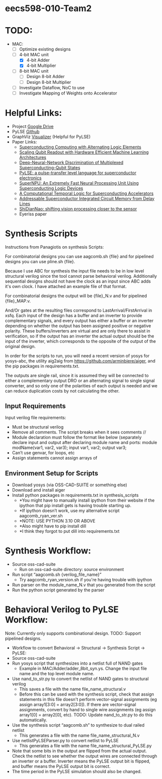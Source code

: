 # eecs598-010-Team2

# TODO:
- MAC:
  - [ ] Optimize existing designs
  - [ ] 4-bit MAC unit
    - [X] 4-bit Adder
    - [X] 4-bit Multiplier
  - [ ] 8-bit MAC unit
    - [ ] Design 8-bit Adder
    - [ ] Design 8-bit Multiplier
  - [ ] Investigate Dataflow, NoC to use
  - [ ] Investigate Mapping of Weights onto Accelerator

# Helpful Links:
- Project [Google Drive](https://drive.google.com/drive/u/1/folders/1lGD-EbEd5oGc7vOjrX4MHmwefSjBNjo0)
- PyLSE [Github](https://github.com/UCSBarchlab/PyLSE)
- GraphViz [Visualizer](https://dreampuf.github.io/GraphvizOnline/) (Helpful for PyLSE)
- Paper Links:
  - [Superconducting Computing with Alternating Logic Elements](https://ieeexplore.ieee.org/abstract/document/9499888)
  - [Scaling Qubit Readout with Hardware Efficient Machine Learning Architectures](https://arxiv.org/abs/2212.03895)
  - [Deep-Neural-Network Discrimination of Multiplexed Superconducting-Qubit States](https://arxiv.org/abs/2102.12481)
  - [PyLSE: a pulse-transfer level language for superconductor electronics](https://dl.acm.org/doi/abs/10.1145/3519939.3523438)
  - [SuperNPU: An Extremely Fast Neural Processing Unit Using Superconducting Logic Devices](https://ieeexplore.ieee.org/document/9251979)
  - [A Computational Temporal Logic for Superconducting Accelerators](https://dl.acm.org/doi/10.1145/3373376.3378517)
  - [Addressable Superconductor Integrated Circuit Memory from Delay Lines](https://arxiv.org/abs/2205.08016)
  - [ShiDianNao: shifting vision processing closer to the sensor](https://dl.acm.org/doi/10.1145/2749469.2750389)
  - Eyeriss paper

# Synthesis Scripts
Instructions from Panagiotis on synthesis Scripts:

For combinatorial designs you can use aagcomb.sh {file} and for pipelined designs you can use pline.sh {file}.

Because I use ABC for synthesis the input file needs to be in low level structural verilog since the tool cannot parse behavioral verilog. Additionally sequential designs should not have the clock as an input since ABC adds it's own clock. I have attached an example file of that format.

For combinatorial designs the output will be {file}_N.v and for pipelined {file}_MAP.v.

And/Or gates at the resulting files correspond to LastArrival/FirstArrival in xsfq. Each input of the design has a buffer and an inverter to provide complementary signals, and every output has either a buffer or an inverter depending on whether the output has been assigned positive or negative polarity. These buffers/inverters are virtual and are only there to assist in verification, so if the output has an inverter the actual output should be the input of the inverter, which corresponds to the opposite of the output of the original design.

In order for the scripts to run, you will need a recent version of yosys for yosys-abc, the utility aig2aig from https://github.com/arminbiere/aiger, and the pip packages in requirements.txt.

The outputs are single rail, since it is assumed they will be connected to either a complementary output DRO or an alternating signal to single signal converter, and so only one of the polarities of each output is needed and we can reduce duplication costs by not calculating the other.

## Input Requirements
Input verilog file requirements:
- Must be structural verilog
- Remove all comments. The script breaks when it sees comments //
- Module declaration must follow the format like below (separately declare input and output after declaring module name and ports:
    module modName(var1, var2, var3);
      input var1, var2;
      output var3;
- Can’t use genvar, for loops, etc
- Assign statements cannot assign arrays of 

## Environment Setup for Scripts
- Download yosys (via OSS-CAD-SUITE or something else)
- Download and install aiger
- Install python packages in requirements.txt in synthesis_scripts
  - *You might have to manually install ipython from their website if the ipython that pip install gets is having trouble starting up.
  - *If ipython doesn’t work, use my alternative script aagcomb_ryan_ver.sh
  - *NOTE: USE PYTHON 3.10 OR ABOVE
  - *Also might have to pip install dill
  - *I think they forgot to put dill into requirements.txt

# Synthesis Workflow:
- Source oss-cad-suite
  - Run on oss-cad-suite directory: source environment
- Run script “aagcomb.sh {verilog_file_name}”
  - Try aagcomb_ryan_version.sh if you're having trouble with ipython
- Run parser on the module_name_N.v that you generated from the script
- Run the python script generated by the parser

# Behavioral Verilog to PyLSE Workflow:
Note: Currently only supports combinational design. TODO: Support pipelined designs.
- Workflow to convert Behavioral -> Structural -> Synthesis Script -> PyLSE:
- Source oss-cad-suite
- Run yosys script that synthesizes into a netlist full of NAND gates
  - Example in MAC/Adder/adder_8bit_syn.ys. Change the input file name and the top level module name.
- Use nand_to_str.py to convert the netlist of NAND gates to structural verilog
  - This saves a file with the name file_name_structural.v
  - Before this can be used with the synthesis script, check that assign statements in this file doesn't perform vector-signal assignments (eg assign array1[3:0] = array2[3:0]). If there are vector-signal assignments, convert by hand to single wire assignments (eg assign array1[0] = array2[0], etc). TODO: Update nand_to_str.py to do this automatically.
- Use the synthesis script “aagcomb.sh” to synthesize to dual railed netlist
  - This generates a file with the name file_name_structural_N.v
- Use netlistPyLSEParser.py to convert netlist to PyLSE
  - This generates a file with the name file_name_structural_PyLSE.py
- Note that some bits in the output are flipped from the actual output. Check the netlist to see whether the output wires are connected through an inverter or a buffer. Inverter means the PyLSE output bit is flipped, and buffer means the PyLSE output bit is correct.
- The time period in the PyLSE simulation should also be changed.
